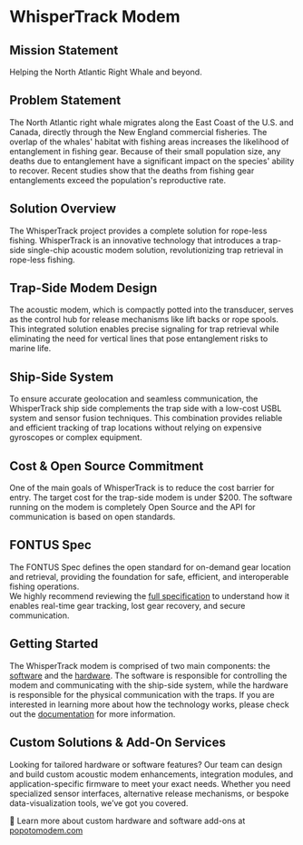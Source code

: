# WhisperTrack Modem

## Mission Statement
Helping the North Atlantic Right Whale and beyond.

## Problem Statement
The North Atlantic right whale migrates along the East Coast of the U.S. and Canada, directly through the New England commercial fisheries. The overlap of the whales' habitat with fishing areas increases the likelihood of entanglement in fishing gear. Because of their small population size, any deaths due to entanglement have a significant impact on the species' ability to recover. Recent studies show that the deaths from fishing gear entanglements exceed the population's reproductive rate.

## Solution Overview
The WhisperTrack project provides a complete solution for rope-less fishing. WhisperTrack is an innovative technology that introduces a trap-side single-chip acoustic modem solution, revolutionizing trap retrieval in rope-less fishing.

## Trap-Side Modem Design
The acoustic modem, which is compactly potted into the transducer, serves as the control hub for release mechanisms like lift backs or rope spools. This integrated solution enables precise signaling for trap retrieval while eliminating the need for vertical lines that pose entanglement risks to marine life.

## Ship-Side System
To ensure accurate geolocation and seamless communication, the WhisperTrack ship side complements the trap side with a low-cost USBL system and sensor fusion techniques. This combination provides reliable and efficient tracking of trap locations without relying on expensive gyroscopes or complex equipment.

## Cost & Open Source Commitment
One of the main goals of WhisperTrack is to reduce the cost barrier for entry. The target cost for the trap-side modem is under $200. The software running on the modem is completely Open Source and the API for communication is based on open standards.

## FONTUS Spec
The FONTUS Spec defines the open standard for on-demand gear location and retrieval, providing the foundation for safe, efficient, and interoperable fishing operations.  
We highly recommend reviewing the [full specification](software/FONTUS-spec.md) to understand how it enables real-time gear tracking, lost gear recovery, and secure communication.

## Getting Started
The WhisperTrack modem is comprised of two main components: the [software](software/getting-started-with-software.md) and the [hardware](hardware/getting-started-with-hardware.md). The software is responsible for controlling the modem and communicating with the ship-side system, while the hardware is responsible for the physical communication with the traps. If you are interested in learning more about how the technology works, please check out the [documentation](how-whispertrack-works.md) for more information.

## Custom Solutions & Add-On Services

Looking for tailored hardware or software features? Our team can design and build custom acoustic modem enhancements, integration modules, and application-specific firmware to meet your exact needs. Whether you need specialized sensor interfaces, alternative release mechanisms, or bespoke data-visualization tools, we’ve got you covered.

🔗 Learn more about custom hardware and software add-ons at [popotomodem.com](https://popotomodem.com)